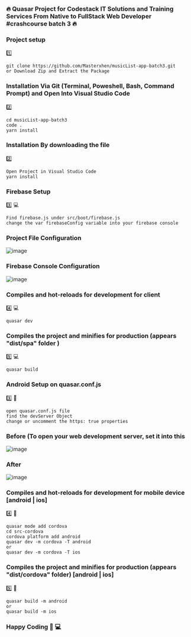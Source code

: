 ### :fire: Quasar Project for Codestack IT Solutions and Training Services From Native to FullStack Web Developer #crashcourse batch 3 :fire:

### Project setup
:one:
```
git clone https://github.com/Masterxhen/musicList-app-batch3.git
or Download Zip and Extract the Package
```


### Installation Via Git (Terminal, Poweshell, Bash, Command Prompt) and Open Into Visual Studio Code
:two:
```
cd musicList-app-batch3
code .
yarn install

```

### Installation By downloading the file
:two:
```
Open Project in Visual Studio Code
yarn install

```

### Firebase Setup 
:three: :computer:
```
Find firebase.js under src/boot/firebase.js
change the var firebaseConfig variable into your firebase console

```

### Project File Configuration

![image](https://user-images.githubusercontent.com/30729644/67186338-7b82af80-f41a-11e9-89bf-1ea61ae7e9ef.png)

### Firebase Console Configuration
![image](https://user-images.githubusercontent.com/30729644/67186651-18454d00-f41b-11e9-8fe6-8fd62dbfd24d.png)


### Compiles and hot-reloads for development for client
:four: :computer:
```
quasar dev

```

### Compiles the project and minifies for production (appears "dist/spa" folder )
:five: :computer:
```
quasar build

```

### Android Setup on quasar.conf.js 
:three: :iphone:
```
open quasar.conf.js file
find the devServer Object
change or uncomment the https: true properties
```
### Before (To open your web development server, set it into this
![image](https://user-images.githubusercontent.com/30729644/67187407-b4bc1f00-f41c-11e9-9084-04171a84a422.png)
### After
![image](https://user-images.githubusercontent.com/30729644/67187518-f77df700-f41c-11e9-97bd-63a2d2d65578.png)


### Compiles and hot-reloads for development for mobile device [android | ios]
:four: :iphone:
```
quasar mode add cordova
cd src-cordova
cordova platform add android
quasar dev -m cordova -T android
or
quasar dev -m cordova -T ios

```

### Compiles the project and minifies for production (appears "dist/cordova" folder) [android | ios]
:five: :iphone:
```
quasar build -m android
or
quasar build -m ios

```

### Happy Coding :muscle: :computer:
